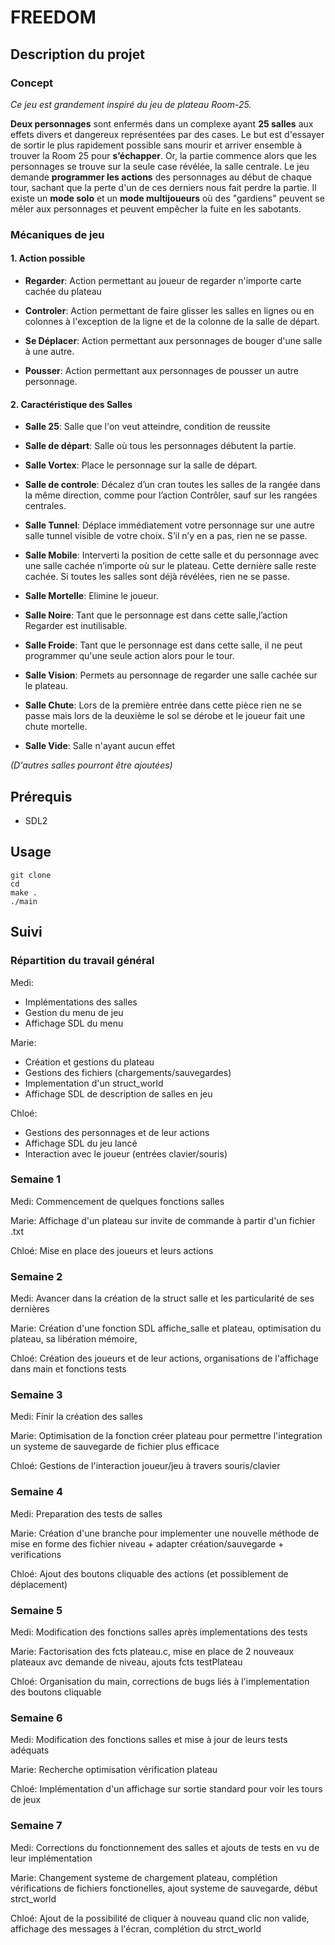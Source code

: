 # FREEDOM  

## Description du projet  

### Concept  

*Ce jeu est grandement inspiré du jeu de plateau Room-25.*

**Deux personnages** sont enfermés dans un complexe ayant **25 salles** aux effets divers et dangereux représentées par des cases. Le but est d'essayer de sortir le plus rapidement possible sans mourir et arriver ensemble à trouver la Room 25 pour **s’échapper**. Or, la partie commence alors que les personnages se trouve sur la seule case révélée, la salle centrale. Le jeu demande **programmer les actions** des personnages au début de chaque tour, sachant que la perte d'un de ces derniers nous fait perdre la partie. Il existe un **mode solo** et un **mode multijoueurs** où des "gardiens" peuvent se mêler aux personnages et peuvent empêcher la fuite en les sabotants.


### Mécaniques de jeu  

#### 1. Action possible
* **Regarder**: Action permettant au joueur de regarder n'importe carte cachée du plateau

* **Controler**: Action permettant de faire glisser les salles en lignes ou en colonnes à l'exception de la ligne et de la colonne de la salle de départ.

* **Se Déplacer**: Action permettant aux personnages de bouger d'une salle à une autre. 

* **Pousser**: Action permettant aux personnages de pousser un autre personnage.


#### 2. Caractéristique des Salles

* **Salle 25**: Salle que l'on veut atteindre, condition de reussite

* **Salle de départ**: Salle où tous les personnages débutent la partie.

* **Salle Vortex**: Place le personnage sur la salle de départ.

* **Salle de controle**: Décalez d’un cran toutes les salles de la rangée dans la même direction, comme pour l’action Contrôler, sauf sur les rangées centrales.

* **Salle Tunnel**: Déplace immédiatement votre personnage sur une autre salle tunnel visible de votre choix. S’il n’y en a pas, rien ne se passe.

* **Salle Mobile**: Interverti la position de cette salle et du personnage avec une salle cachée n’importe où sur le plateau. Cette dernière salle reste cachée. Si toutes les salles sont déjà révélées, rien ne se passe.

* **Salle Mortelle**: Elimine le joueur.

* **Salle Noire**: Tant que le personnage est dans cette salle,l’action Regarder est inutilisable.

* **Salle Froide**: Tant que le personnage est dans cette salle, il ne peut programmer qu'une seule action alors pour le tour.

* **Salle Vision**: Permets au personnage de regarder une salle cachée sur le plateau.

* **Salle Chute**: Lors de la première entrée dans cette pièce rien ne se passe mais lors de la deuxième le sol se dérobe et le joueur fait une chute mortelle.

* **Salle Vide**: Salle n'ayant aucun effet

*(D'autres salles pourront être ajoutées)*


## Prérequis  


* SDL2

## Usage  

```
git clone
cd 
make .
./main
```

## Suivi  

### Répartition du travail général

Medi: 
* Implémentations des salles
* Gestion du menu de jeu 
* Affichage SDL du menu
      
Marie: 
* Création et gestions du plateau
* Gestions des fichiers (chargements/sauvegardes)
* Implementation d'un struct_world
* Affichage SDL de description de salles en jeu 
       
Chloé: 
* Gestions des personnages et de leur actions 
* Affichage SDL du jeu lancé 
* Interaction avec le joueur (entrées clavier/souris)


### Semaine 1

Medi: Commencement de quelques fonctions salles 

Marie: Affichage d'un plateau sur invite de commande à partir d'un fichier .txt

Chloé: Mise en place des joueurs et leurs actions


### Semaine 2 

Medi: Avancer dans la création de la struct salle et les particularité de ses dernières

Marie: Création d'une fonction SDL affiche_salle et plateau, optimisation du plateau, sa libération mémoire, 

Chloé: Création des joueurs et de leur actions, organisations de l'affichage dans main et fonctions tests


### Semaine 3 

Medi: Finir la création des salles

Marie: Optimisation de la fonction créer plateau pour permettre l'integration un systeme de sauvegarde de fichier plus efficace

Chloé: Gestions de l'interaction joueur/jeu à travers souris/clavier


### Semaine 4 

Medi: Preparation des tests de salles 

Marie: Création d'une branche pour implementer une nouvelle méthode de mise en forme des fichier niveau + adapter création/sauvegarde + verifications 

Chloé: Ajout des boutons cliquable des actions (et possiblement de déplacement) 


### Semaine 5

Medi: Modification des fonctions salles après implementations des tests 

Marie: Factorisation des fcts plateau.c, mise en place de 2 nouveaux plateaux avc demande de niveau, ajouts fcts testPlateau

Chloé: Organisation du main, corrections de bugs liés à l'implementation des boutons cliquable 

### Semaine 6 

Medi: Modification des fonctions salles et mise à jour de leurs tests adéquats 

Marie: Recherche optimisation vérification plateau 

Chloé: Implémentation d'un affichage sur sortie standard pour voir les tours de jeux 

### Semaine 7 

Medi: Corrections du fonctionnement des salles et ajouts de tests en vu de leur implémentation 

Marie: Changement systeme de chargement plateau, complétion vérifications de fichiers fonctionelles, ajout systeme de sauvegarde, début strct_world

Chloé: Ajout de la possibilité de cliquer à nouveau quand clic non valide, affichage des messages à l'écran, complétion du strct_world














